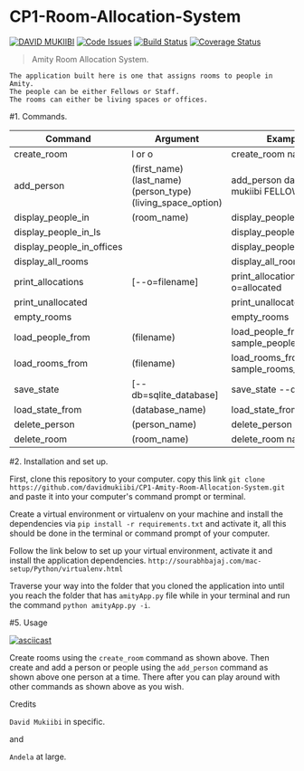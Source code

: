 # CP1-Room-Allocation-System
[![DAVID MUKIIBI](https://img.shields.io/badge/DAVID%20MUKIIBI-Room%20Allocation%20System-green.svg)]()
[![Code Issues](https://www.quantifiedcode.com/api/v1/project/d42abc6c229a4094b8db899d43c75b49/badge.svg)](https://www.quantifiedcode.com/app/project/d42abc6c229a4094b8db899d43c75b49)
[![Build Status](https://travis-ci.org/davidmukiibi/CP1-Room-Allocation-System.svg?branch=develop)](https://travis-ci.org/davidmukiibi/CP1-Room-Allocation-System)
[![Coverage Status](https://coveralls.io/repos/github/davidmukiibi/CP1-Room-Allocation-System/badge.svg?branch=develop)](https://coveralls.io/github/davidmukiibi/CP1-Room-Allocation-System?branch=develop)

>Amity Room Allocation System.

    The application built here is one that assigns rooms to people in Amity.
    The people can be either Fellows or Staff.
    The rooms can either be living spaces or offices.

#1. Commands.

Command	| Argument | Example
--- | --- | ---
create_room	| l or o | create_room narnia o
add_person	| (first_name) (last_name) (person_type) (living_space_option)	| add_person david mukiibi FELLOW Y
display_people_in | (room_name) | display_people_in narnia
display_people_in_ls | | display_people_in_ls
display_people_in_offices | | display_people_in_offices
display_all_rooms | | display_all_rooms
print_allocations | [--o=filename] | print_allocations --o=allocated
print_unallocated | | print_unallocated
empty_rooms | | empty_rooms
load_people_from | (filename) | load_people_from sample_people_input.txt
load_rooms_from	| (filename) | load_rooms_from sample_rooms_input.txt
save_state | [--db=sqlite_database] | save_state --db=nairobi
load_state_from | (database_name) | load_state_from nairobi
delete_person | (person_name) | delete_person david
delete_room | (room_name) | delete_room narnia

#2. Installation and set up.

First, clone this repository to your computer. copy this link `git clone https://github.com/davidmukiibi/CP1-Amity-Room-Allocation-System.git` and paste it into your computer's command prompt or terminal.

Create a virtual environment or virtualenv on your machine and install the dependencies via `pip install -r requirements.txt` and activate it,
all this should be done in the terminal or command prompt of your computer.

Follow the link below to set up your virtual environment, activate it and install the application dependencies.
`http://sourabhbajaj.com/mac-setup/Python/virtualenv.html`

Traverse your way into the folder that you cloned the application into until you reach the folder that has `amityApp.py` file while in your terminal and run the command `python amityApp.py -i`.

#5. Usage

[![asciicast](https://asciinema.org/a/4pfe9vfo3lwzroah28r1o6083.png)](https://asciinema.org/a/4pfe9vfo3lwzroah28r1o6083)

Create rooms using the `create_room` command as shown above.
Then create and add a person or people using the `add_person` command as shown above one person at a time.
There after you can play around with other commands as shown above as you wish.

Credits

`David Mukiibi` in specific.

and

`Andela` at large.
